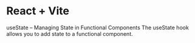 # React + Vite
useState – Managing State in Functional Components
The useState hook allows you to add state to a functional component.


